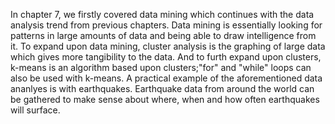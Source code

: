 In chapter 7, we firstly covered data mining which continues with the data analysis trend from previous chapters. Data mining is essentially looking for patterns in large amounts of data and being able to draw intelligence from it. To expand upon data mining, cluster analysis is the graphing of large data which gives more tangibility to the data. And to furth expand upon clusters, k-means is an algorithm based upon clusters;"for" and "while" loops can also be used with k-means. A practical example of the aforementioned data ananlyes is with earthquakes. Earthquake data from around the world can be gathered to make sense about where, when and how often earthquakes will surface. 
